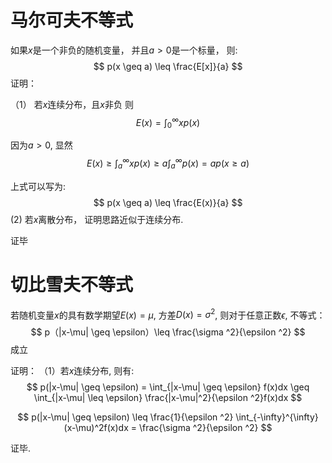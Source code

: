 
# 马尔可夫不等式
如果$x$是一个非负的随机变量， 并且$a > 0$是一个标量， 则:
$$
p(x \geq a) \leq \frac{E[x]}{a}
$$
证明：

（1） 若$x$连续分布，且$x$非负 则
$$
E(x) = \int_{0}^{\infty}xp(x)
$$

因为$a > 0$, 显然
$$
E(x) \geq \int_{a}^{\infty}xp(x) \geq a \int_{a}^{\infty}p(x) = ap(x \geq a)
$$

上式可以写为:
$$
p(x \geq a) \leq \frac{E(x)}{a}
$$ 
 (2) 若$x$离散分布， 证明思路近似于连续分布.

证毕

# 切比雪夫不等式
若随机变量$x$的具有数学期望$E(x) = \mu$, 方差$D(x) = \sigma ^2$, 则对于任意正数$\epsilon$, 不等式：
$$
p（|x-\mu| \geq \epsilon）\leq \frac{\sigma ^2}{\epsilon ^2}
$$
成立

证明：
（1）若$x$连续分布, 则有:
$$
p(|x-\mu| \geq \epsilon) = \int_{|x-\mu| \geq \epsilon} f(x)dx  \geq \int_{|x-\mu| \leq \epsilon} \frac{|x-\mu|^2}{\epsilon ^2}f(x)dx
$$

$$
p(|x-\mu| \geq \epsilon) \leq \frac{1}{\epsilon ^2} \int_{-\infty}^{\infty} (x-\mu)^2f(x)dx = \frac{\sigma ^2}{\epsilon ^2}
$$

证毕.
